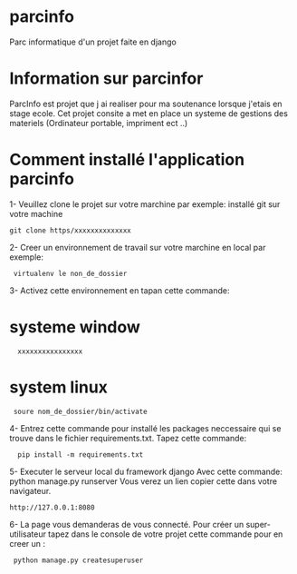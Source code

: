 # parcinfo
Parc informatique d'un projet faite en django

# Information sur parcinfor

ParcInfo est projet que j ai realiser pour ma soutenance lorsque j'etais en stage 
ecole.
Cet projet consite a met en place un systeme de gestions des materiels (Ordinateur portable, impriment ect ..)

# Comment installé l'application parcinfo

1- Veuillez clone le projet sur votre marchine
   par exemple: 
   installé git sur votre machine
   
    git clone https/xxxxxxxxxxxxxx

2- Creer un environnement de travail sur votre marchine en local
   par exemple:
   
     virtualenv le non_de_dossier

3- Activez cette environnement en tapan cette commande:
   # systeme window
      xxxxxxxxxxxxxxxx
  # system linux
     soure nom_de_dossier/bin/activate
4- Entrez cette commande pour installé les packages neccessaire qui se trouve dans le fichier requirements.txt.
      Tapez cette commande: 
      
      pip install -m requirements.txt

5- Executer le serveur local du framework django
   Avec cette commande: python manage.py runserver
   Vous verez un lien copier cette dans votre navigateur.

    http://127.0.0.1:8080

6- La page vous demanderas de vous connecté.
   Pour créer un super-utilisateur tapez dans le console de votre projet  cette commande pour en creer un :

     python manage.py createsuperuser
